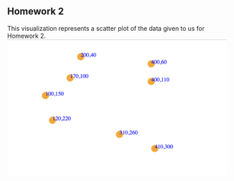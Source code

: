 ## Homework 2
This visualization represents a scatter plot of the data given to us for Homework 2. 
![alt text](Homework2.png)
